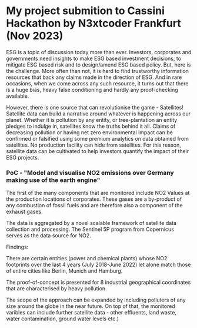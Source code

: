 # My project submition to Cassini Hackathon by N3xtcoder Frankfurt (Nov 2023)


ESG is a topic of discussion today more than ever. Investors, corporates and governments need insights to make ESG based investment decisions, to mitigate ESG based risk and to design/amend ESG based policy. But, here is the challenge. More often than not, it is hard to find trustworthy information resources that back any claims made in the direction of ESG. And in rare occasions, when we come across any such resource, it turns out that there is a huge bias, heavy false conditioning and hardly any proof-checking available.

However, there is one source that can revolutionise the game - Satellites! 
Satellite data can build a narrative around whatever is happening across our planet. Whether it is pollution by any entity, or tree-plantation an entity pledges to indulge in, satellites know the truths behind it all. Claims of decreasing pollution or having net zero environmental impact can be confirmed or falsified using some premium analytics on data obtained from satellites. No production facility can hide from satellites. For this reason, satellite data can be cultivated to help investors quantify the impact of their ESG projects. 


### PoC - "Model and visualise NO2 emissions over Germany making use of the earth engine"

The first of the many components that are monitored include NO2 Values at the production locations of corporates. These gases are a by-product of any combustion of fossil fuels and are therefore also a component of the exhaust gases. 

The data is aggregated by a novel scalable framework of satellite data collection and processing. The Sentinel 5P program from Copernicus serves 
as the data source for NO2.

Findings:

There are certain entities (power and chemical plants) whose NO2 footprints over the last 4 years (July 2018-June 2022) let alone match those of entire cities like Berlin, Munich and Hamburg.

The proof-of-concept is presented for 8 industrial geographical coordinates that are characterised by heavy pollution. 

The scope of the approach can be expanded by including polluters of any size around the globe in the near future. On top of that, the monitored varibles can include further satellite data - other effluents, land waste, water contamination, ground water levels etc.)
